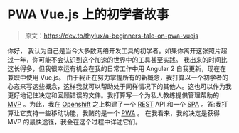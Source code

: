 # PWA Vue.js 上的初学者故事

> 原文：<https://dev.to/thylux/a-beginners-tale-on-pwa-vuejs>

你好，
我认为自己是当今大多数网络开发工具的初学者。如果你离开这张照片超过一年，你可能不会认识到这个加速的世界中的工具甚至实践。
我出来的时间比这长得多，但我很幸运有机会在我的日常工作中用 Angular 2 自我更新，现在在兼职中使用 Vue.js。
由于我正在努力掌握所有的新概念，我打算以一个初学者的心态来写这些概念，这样我就可以帮助处于同样情况下的其他人。这也可以作为我更好地记住决定和回顾错误的文件。我打算写一个为私人教练提供管理帮助的 [MVP](https://en.wikipedia.org/wiki/Minimum_viable_product) 。为此，我在 [Openshift](https://www.openshift.com/) 之上构建了一个 [REST](https://en.wikipedia.org/wiki/Representational_state_transfer) API 和一个 [SPA](https://en.wikipedia.org/wiki/Single-page_application) 。答:我打算让它支持一些移动功能，我赌的是一个 [PWA](https://developers.google.com/web/progressive-web-apps/) 。
在我看来，我的决定是获得 MVP 的最快途径，我会在这个过程中详述它们。